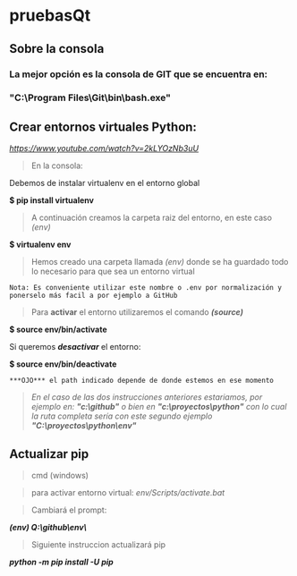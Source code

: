 # pruebasQt
## Sobre la consola
### La mejor opción es la consola de GIT que se encuentra en:
### "C:\Program Files\Git\bin\bash.exe"
## Crear entornos virtuales Python: 
*https://www.youtube.com/watch?v=2kLYOzNb3uU*

>En la consola:

Debemos de instalar virtualenv en el entorno global

 **$ pip install virtualenv**

 >A continuación creamos la carpeta raiz del entorno, en este caso *(env)*

**$ virtualenv env**

>Hemos creado una carpeta llamada *(env)* donde se ha guardado todo lo necesario
para que sea un entorno virtual

    Nota: Es conveniente utilizar este nombre o .env por normalización y ponerselo más facil a por ejemplo a GitHub

>Para **activar** el entorno utilizaremos el comando ***(source)***

**$ source env/bin/activate**

Si queremos ***desactivar*** el entorno:

**$ source env/bin/deactivate**

    ***OJO*** el path indicado depende de donde estemos en ese momento

>*En el caso de las dos instrucciones anteriores estariamos, por ejemplo en:* ***"c:\github\"** o bien en **"c:\proyectos\python\"***
*con lo cual la ruta completa sería con este segundo ejemplo **"C:\proyectos\python\env\"***

## Actualizar pip
>cmd (windows)

>para activar entorno virtual: *env/Scripts/activate.bat*

>Cambiará el prompt:

***(env) Q:\github\env\\***

>Siguiente instruccion actualizará pip

***python -m pip install -U pip***







